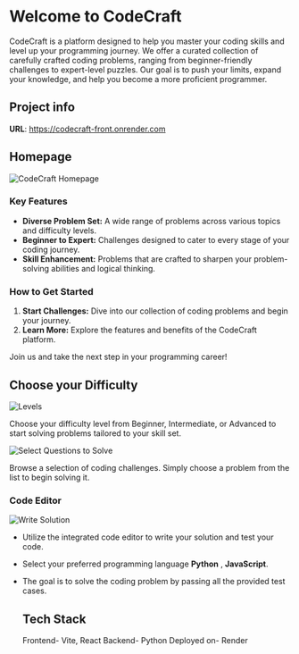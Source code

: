 # Welcome to CodeCraft
CodeCraft is a platform designed to help you master your coding skills and level up your programming journey. We offer a curated collection of carefully crafted coding problems, ranging from beginner-friendly challenges to expert-level puzzles. Our goal is to push your limits, expand your knowledge, and help you become a more proficient programmer.

## Project info

**URL**: https://codecraft-front.onrender.com

## Homepage

![CodeCraft Homepage](https://i.postimg.cc/cHDyy7fX/Whats-App-Image-2025-08-06-at-22-42-57-f697ec43.jpg)

### Key Features

* **Diverse Problem Set:** A wide range of problems across various topics and difficulty levels.
* **Beginner to Expert:** Challenges designed to cater to every stage of your coding journey.
* **Skill Enhancement:** Problems that are crafted to sharpen your problem-solving abilities and logical thinking.

### How to Get Started

1.  **Start Challenges:** Dive into our collection of coding problems and begin your journey.
2.  **Learn More:** Explore the features and benefits of the CodeCraft platform.

Join us and take the next step in your programming career!


## Choose your Difficulty

![Levels](https://i.postimg.cc/SKM3tFKQ/Whats-App-Image-2025-08-06-at-22-42-56-2ae7a50a.jpg)

Choose your difficulty level from Beginner, Intermediate, or Advanced to start solving problems tailored to your skill set.

![Select Questions to Solve](https://i.postimg.cc/XJg2TV6W/Whats-App-Image-2025-08-06-at-22-42-56-5384393d.jpg)

Browse a selection of coding challenges. Simply choose a problem from the list to begin solving it.

### Code Editor

![Write Solution](https://i.postimg.cc/gc5QV2sX/Whats-App-Image-2025-08-06-at-22-42-56-25ea6cfa.jpg)

* Utilize the integrated code editor to write your solution and test your code.
* Select your preferred programming language **Python** , **JavaScript**.
* The goal is to solve the coding problem by passing all the provided test cases.

  ## Tech Stack
  Frontend- Vite, React
  Backend- Python
  Deployed on- Render








